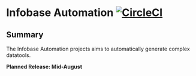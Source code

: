 # Infobase Automation [![CircleCI](https://circleci.com/gh/knyzorg/Infobase/tree/master.svg?style=svg)](https://circleci.com/gh/knyzorg/Infobase/tree/master)

## Summary
The Infobase Automation projects aims to automatically generate complex datatools.

**Planned Release: Mid-August**
